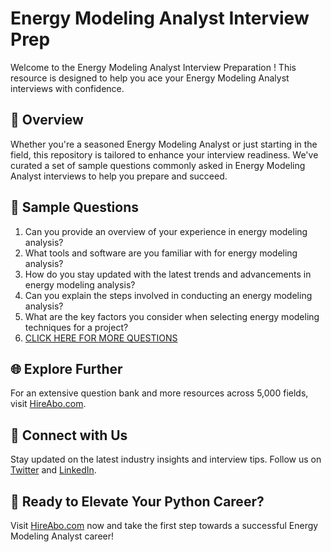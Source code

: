# Energy Modeling Analyst Interview Prep

Welcome to the Energy Modeling Analyst Interview Preparation ! This resource is designed to help you ace your Energy Modeling Analyst interviews with confidence.

## 🚀 Overview

Whether you're a seasoned Energy Modeling Analyst or just starting in the field, this repository is tailored to enhance your interview readiness. We've curated a set of sample questions commonly asked in Energy Modeling Analyst interviews to help you prepare and succeed.

## 📝 Sample Questions

1. Can you provide an overview of your experience in energy modeling analysis?
2. What tools and software are you familiar with for energy modeling analysis?
3. How do you stay updated with the latest trends and advancements in energy modeling analysis?
4. Can you explain the steps involved in conducting an energy modeling analysis?
5. What are the key factors you consider when selecting energy modeling techniques for a project?
6. [CLICK HERE FOR MORE QUESTIONS](https://hireabo.com/job/20_1_34/Energy%20Modeling%20Analyst)

## 🌐 Explore Further

For an extensive question bank and more resources across 5,000 fields, visit [HireAbo.com](https://www.hireabo.com).

## 📱 Connect with Us

Stay updated on the latest industry insights and interview tips. Follow us on [Twitter](https://twitter.com/hireabo) and [LinkedIn](https://www.linkedin.com/in/hire-abo-3609972a8/).

## 🚀 Ready to Elevate Your Python Career?

Visit [HireAbo.com](https://www.hireabo.com) now and take the first step towards a successful Energy Modeling Analyst career!